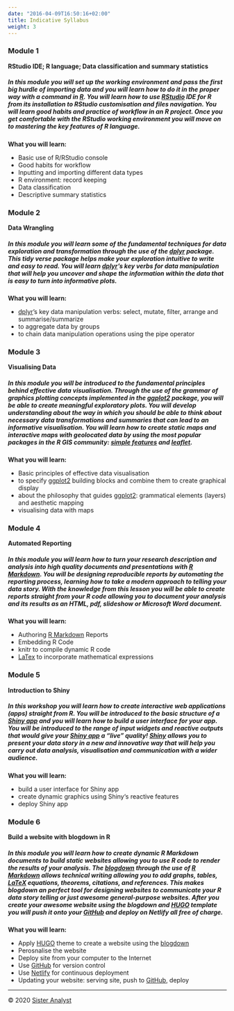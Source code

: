 ```yaml
---
date: "2016-04-09T16:50:16+02:00"
title: Indicative Syllabus
weight: 3
---
```


### Module 1

**RStudio IDE; R language; Data classification and summary statistics**

##### In this module you will set up the working environment and pass the first big hurdle of importing data and you will learn how to do it in the proper way with a command in [R](https://www.r-project.org). You will learn how to use [RStudio](https://rstudio.com) IDE for R from its installation to RStudio customisation and files navigation. You will learn good habits and practice of workflow in an R project. Once you get comfortable with the RStudio working environment you will move on to mastering the key features of R language.

**What you will learn:**

* Basic use of R/RStudio console
* Good habits for workflow
* Inputting and importing different data types
* R environment: record keeping
* Data classification
* Descriptive summary statistics


### Module 2

**Data Wrangling**

##### In this module you will learn some of the fundamental techniques for data exploration and transformation through the use of the [dplyr](https://cran.r-project.org/web/packages/dplyr/index.html) package. This tidy verse package helps make your exploration intuitive to write and easy to read. You will learn [dplyr](https://cran.r-project.org/web/packages/dplyr/index.html)’s key verbs for data manipulation that will help you uncover and shape the information within the data that is easy to turn into informative plots. 

**What you will learn:**

* [dplyr](https://cran.r-project.org/web/packages/dplyr/index.html)’s key data manipulation verbs: select, mutate, filter, arrange and summarise/summarize
* to aggregate data by groups
* to chain data manipulation operations using the pipe operator


### Module 3

**Visualising Data**

##### In this module you will be introduced to the fundamental principles behind effective data visualisation. Through the use of the grammar of graphics plotting concepts implemented in the [ggplot2](https://cran.r-project.org/web/packages/ggplot2/index.html) package, you will be able to create meaningful exploratory plots. You will develop understanding about the way in which you should be able to think about necessary data transformations and summaries that can lead to an informative visualisation. You will learn how to create static maps and interactive maps with geolocated data by using the most popular packages in the R GIS community: [simple features](https://cran.r-project.org/web/packages/sf/index.html) and [leaflet](https://cran.r-project.org/web/packages/leaflet/index.html).

**What you will learn:**

* Basic principles of effective data visualisation
* to specify [ggplot2](https://cran.r-project.org/web/packages/ggplot2/index.html) building blocks and combine them to create graphical display
* about the philosophy that guides [ggplot2](https://cran.r-project.org/web/packages/ggplot2/index.html): grammatical elements (layers) and aesthetic mapping
* visualising data with maps


### Module 4

**Automated Reporting**

##### In this module you will learn how to turn your research description and analysis into high quality documents and presentations with [R Markdown](https://rmarkdown.rstudio.com). You will be designing reproducible reports by automating the reporting process, learning how to take a modern approach to telling your data story. With the knowledge from this lesson you will be able to create reports straight from your R code allowing you to document your analysis and its results as an HTML, pdf, slideshow or Microsoft Word document.

**What you will learn:**

*	Authoring [R Markdown](https://rmarkdown.rstudio.com) Reports
*	Embedding R Code
*	knitr to compile dynamic R code
*	[LaTex](https://www.latex-project.org) to incorporate mathematical expressions



### Module 5

**Introduction to Shiny**

##### In this workshop you will learn how to create interactive web applications (apps) straight from R. You will be introduced to the basic structure of a [Shiny app](https://shiny.rstudio.com) and you will learn how to build a user interface for your app. You will be introduced to the range of input widgets and reactive outputs that would give your [Shiny app](https://shiny.rstudio.com) a “live” quality! [Shiny](https://cran.r-project.org/web/packages/shiny/index.html) allows you to present your data story in a new and innovative way that will help you carry out data analysis, visualisation and communication with a wider audience.

**What you will learn:**

* build a user interface for Shiny app
*	create dynamic graphics using Shiny‘s reactive features
* deploy Shiny app


### Module 6

**Build a website with blogdown in R**

##### In this module you will learn how to create dynamic R Markdown documents to build static websites allowing you to use R code to render the results of your analysis. The [blogdown](https://bookdown.org/yihui/blogdown/) through the use of [R Markdown](https://bookdown.org/yihui/rmarkdown/) allows technical writing allowing you to add graphs, tables, [LaTeX](https://www.latex-project.org) equations, theorems, citations, and references. This makes blogdown an perfect tool for designing websites to communicate your R data story telling or just awesome general-purpose websites. After you create your awesome website using the blogdown and [HUGO](https://gohugo.io) template you will push it onto your [GitHub](https://github.com) and deploy on Netlify all free of charge.  


**What you will learn:**

*	Apply [HUGO](https://gohugo.io) theme to create a website using the [blogdown](https://cran.r-project.org/web/packages/blogdown/index.html) 
*	Perosnalise the website
*	Deploy site from your computer to the Internet
*	Use [GitHub](https://github.com/) for version control
*	Use [Netlify](https://www.netlify.com/) for continuous deployment
*	Updating your website: serving site, push to [GitHub](https://github.com/), deploy

-----------------------------
© 2020 [Sister Analyst](https://sisteranalyst.org)
